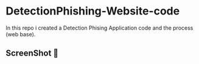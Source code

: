 # DetectionPhishing-Website-code
In this repo i created a Detection Phising Application code and the process (web base).
## ScreenShot :camera_flash:

